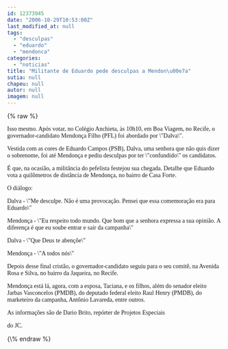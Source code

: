 ```yaml
---
id: 12373945
date: "2006-10-29T10:53:00Z"
last_modified_at: null
tags:
  - "desculpas"
  - "eduardo"
  - "mendonca"
categories:
  - "noticias"
title: "Militante de Eduardo pede desculpas a Mendon\u00e7a"
sutia: null
chapeu: null
autor: null
imagem: null
---
```

{\% raw %}
<p><P><FONT face=Verdana>Isso mesmo. Após votar, no Colégio Anchieta, às 10h10, em Boa Viagem, no Recife, o governador-candidato Mendonça Filho (PFL) foi abordado por \"Dalva\".</FONT></P></p>
<p><P><FONT face=Verdana>Vestida&nbsp;com as cores de Eduardo Campos (PSB), Dalva, uma senhora que não quis dizer o sobrenome,&nbsp;foi até Mendonça e pediu desculpas por ter&nbsp;\"confundido\" os candidatos. </FONT></P></p>
<p><P><FONT face=Verdana>É que, na ocasião, a militância do pefelista festejou sua chegada. Detalhe que Eduardo vota a quilômetros de distância de Mendonça, no bairro&nbsp;de Casa Forte.</FONT></P></p>
<p><P><FONT face=Verdana>O diálogo:</FONT></P></p>
<p><P><FONT face=Verdana>Dalva - \"Me desculpe. Não é uma provocação. Pensei que essa comemoração era para Eduardo\"&nbsp;&nbsp;</FONT></P></p>
<p><P><FONT face=Verdana>Mendonça - \"Eu respeito todo mundo.&nbsp;Que bom que a senhora expressa a sua opinião. A diferença é que eu soube entrar e sair da campanha\"</FONT></P></p>
<p><P><FONT face=Verdana>Dalva - \"Que Deus te abençõe\"</FONT></P></p>
<p><P><FONT face=Verdana>Mendonça - \"A todos nós\"</FONT></P></p>
<p><P><FONT face=Verdana>Depois desse final cristão,&nbsp;o governador-candidato&nbsp;seguiu para o seu comitê, na Avenida Rosa e Silva, no bairro da Jaqueira, no Recife.</FONT></P></p>
<p><P><FONT face=Verdana>Mendonça&nbsp;está lá, agora, com a esposa, Taciana, e os filhos, além do senador eleito Jarbas Vasconcelos (PMDB), do deputado federal eleito Raul Henry (PMDB), do marketeiro da campanha, Antônio Lavareda, entre outros.</FONT></P></p>
<p><P><FONT face=Verdana>As informações são de&nbsp;Dario Brito, repórter de Projetos Especiais</p>
<p> do JC. &nbsp;</FONT></P> </p>
{\% endraw %}